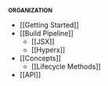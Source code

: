 <sup><strong>ORGANIZATION</strong></sup>

* [[Getting Started]]
* [[Build Pipeline]]
  * [[JSX]]
  * [[Hyperx]]
* [[Concepts]]
  * [[Lifecycle Methods]]
* [[API]]

